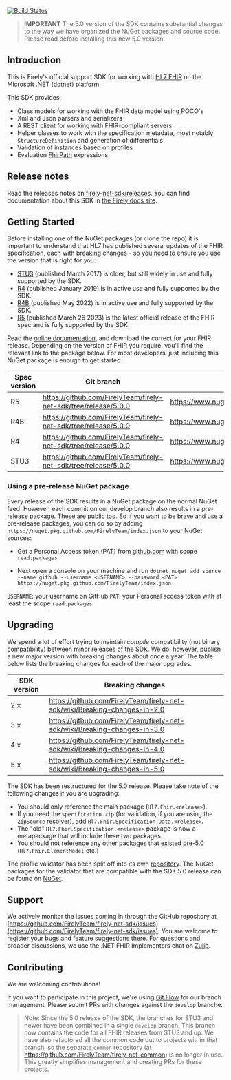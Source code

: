 [![Build Status](https://dev.azure.com/firely/firely-net-sdk/_apis/build/status/FirelyTeam.firely-net-sdk?branchName=develop)](https://dev.azure.com/firely/firely-net-sdk/_build/latest?definitionId=84&branchName=develop)

> **IMPORTANT** The 5.0 version of the SDK contains substantial changes to the way we have organized the NuGet packages and source code. Please read before installing this new 5.0 version.

## Introduction ##
This is Firely's official support SDK for working with [HL7 FHIR][fhir-spec] on the Microsoft .NET (dotnet) platform.

This SDK provides:
* Class models for working with the FHIR data model using POCO's
* Xml and Json parsers and serializers
* A REST client for working with FHIR-compliant servers
* Helper classes to work with the specification metadata, most notably `StructureDefinition` and generation of differentials
* Validation of instances based on profiles
* Evaluation [FhirPath][fhirpath-spec] expressions

## Release notes ##
Read the releases notes on [firely-net-sdk/releases](https://github.com/FirelyTeam/firely-net-sdk/releases). You can find documentation about this SDK in [the Firely docs site][netsdk-docu].


## Getting Started ##
Before installing one of the NuGet packages (or clone the repo) it is important to understand that HL7 has published several updates of the FHIR specification, each with breaking changes - so you need to ensure you use the version that is right for you:

* [STU3][stu3-spec] (published March 2017) is older, but still widely in use and fully supported by the SDK.
* [R4][r4-spec] (published January 2019) is in active use and fully supported by the SDK.
* [R4B][r4B-spec] (published May 2022) is in active use and fully supported by the SDK.
* [R5][r5-spec] (published March 26 2023) is the latest official release of the FHIR spec and is fully supported by the SDK.

Read the [online documentation][netsdk-docu], and download the correct for your FHIR release. Depending on the version of FHIR you require, you'll find the relevant link to the package below. For most developers, just including this NuGet package is enough to get started. 

|Spec version|Git branch| NuGet|
|---|---|---|
|R5 | https://github.com/FirelyTeam/firely-net-sdk/tree/release/5.0.0 | https://www.nuget.org/packages/Hl7.Fhir.R5 |
|R4B| https://github.com/FirelyTeam/firely-net-sdk/tree/release/5.0.0 | https://www.nuget.org/packages/Hl7.Fhir.R4B |
|R4| https://github.com/FirelyTeam/firely-net-sdk/tree/release/5.0.0 | https://www.nuget.org/packages/Hl7.Fhir.R4 | 
|STU3| https://github.com/FirelyTeam/firely-net-sdk/tree/release/5.0.0 | https://www.nuget.org/packages/Hl7.Fhir.STU3 | 

### Using a pre-release NuGet package
Every release of the SDK results in a NuGet package on the normal NuGet feed. However, each commit on our develop branch also results in a pre-release package.
These are public too. So if you want to be brave and use a pre-release packages, you can do so by adding ```https://nuget.pkg.github.com/FirelyTeam/index.json``` to your NuGet sources:

- Get a Personal Access token (PAT) from [github.com][github-pat] with scope ```read:packages```

- Next open a console on your machine and run ```dotnet nuget add source --name github --username <USERNAME> --password <PAT> https://nuget.pkg.github.com/FirelyTeam/index.json```

```USERNAME```: your username on GitHub
```PAT```: your Personal access token with at least the scope ```read:packages```


## Upgrading
We spend a lot of effort trying to maintain *compile* compatibility (not binary compatibility) between minor releases of the SDK. We do, however, publish a new major version with breaking changes about once a year. The table below lists the breaking changes for each of the major upgrades.

|SDK version|Breaking changes
|---|---|
|2.x|https://github.com/FirelyTeam/firely-net-sdk/wiki/Breaking-changes-in-2.0|
|3.x|https://github.com/FirelyTeam/firely-net-sdk/wiki/Breaking-changes-in-3.0|
|4.x|https://github.com/FirelyTeam/firely-net-sdk/wiki/Breaking-changes-in-4.0|
|5.x|https://github.com/FirelyTeam/firely-net-sdk/wiki/Breaking-changes-in-5.0|

The SDK has been restructured for the 5.0 release. Please take note of the following changes if you are upgrading:
* You should only reference the main package (`Hl7.Fhir.<release>`). 
* If you need the `specification.zip` (for validation, if you are using the `ZipSource` resolver), add `Hl7.Fhir.Specification.Data.<release>`.
* The "old" `Hl7.Fhir.Specification.<release>` package is now a metapackage that will include these two packages.
* You should not reference any other packages that existed pre-5.0 (`Hl7.Fhir.ElementModel` etc.)

The profile validator has been split off into its own [repository](https://github.com/FirelyTeam/firely-validator-api). The NuGet packages for the validator that are compatible with the SDK 5.0 release can be found on [NuGet](https://www.nuget.org/packages?q=Hl7.Fhir.Validation.Legacy).

## Support 
We actively monitor the issues coming in through the GitHub repository at [https://github.com/FirelyTeam/firely-net-sdk/issues](https://github.com/FirelyTeam/firely-net-sdk/issues). You are welcome to register your bugs and feature suggestions there. For questions and broader discussions, we use the .NET FHIR Implementers chat on [Zulip][netsdk-zulip].

## Contributing ##
We are welcoming contributions!

If you want to participate in this project, we're using [Git Flow][nvie] for our branch management. Please submit PRs with changes against the `develop` branche.

> Note: Since the 5.0 release of the SDK, the branches for STU3 and newer have been combined in a single `develop` branch. This branch now contains the code for all FHIR releases from STU3 and up. We have also refactored all the common code out to projects within that branch, so the separate `common` repository (at https://github.com/FirelyTeam/firely-net-common) is no longer in use. This greatly simplifies management and creating PRs for these projects.


[common-repo]: https://github.com/FirelyTeam/firely-net-common
[netsdk-docu]: https://docs.fire.ly/projects/Firely-NET-SDK/
[netsdk-zulip]: https://chat.fhir.org/#narrow/stream/dotnet
[nvie]: http://nvie.com/posts/a-successful-git-branching-model/
[fhir-spec]: http://www.hl7.org/fhir
[dstu1-spec]: http://hl7.org/fhir/DSTU1/index.html
[dstu2-spec]: http://hl7.org/fhir/DSTU2/index.html
[stu3-spec]: http://www.hl7.org/fhir/stu3
[r4-spec]: http://hl7.org/fhir/R4/
[r4B-spec]: http://hl7.org/fhir/index.html
[r5-spec]: http://build.fhir.org/index.html
[fhirpath-spec]: http://hl7.org/fhirpath/
[github-pat]: https://github.com/settings/apps
